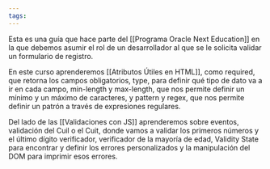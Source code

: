 ```yaml
---
tags:
---
```

Esta es una guía que hace parte del [[Programa Oracle Next Education]] en la que debemos asumir el rol de un desarrollador al que se le solicita validar un formulario de registro.

En este curso aprenderemos [[Atributos Útiles en HTML]], como required, que retorna los campos obligatorios, type, para definir qué tipo de dato va a ir en cada campo, min-length y max-length, que nos permite definir un mínimo y un máximo de caracteres, y pattern y regex, que nos permite definir un patrón a través de expresiones regulares.

Del lado de las [[Validaciones con JS]] aprenderemos sobre eventos, validación del Cuil o el Cuit, donde vamos a validar los primeros números y el último dígito verificador, verificador de la mayoría de edad, Validity State para encontrar y definir los errores personalizados y la manipulación del DOM para imprimir esos errores.